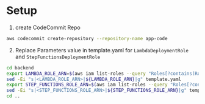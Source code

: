 # Setup
1. create CodeCommit Repo
```bash
aws codecommit create-repository --repository-name app-code
```

2. Replace Parameters value in template.yaml for `LambdaDeploymentRole` and `StepFunctionsDeploymentRole`
```bash
cd backend
export LAMBDA_ROLE_ARN=$(aws iam list-roles --query "Roles[?contains(RoleName, 'LambdaDeployment')].Arn" --output text)
sed -Ei "s|<LAMBDA_ROLE_ARN>|${LAMBDA_ROLE_ARN}|g" template.yaml
export STEP_FUNCTIONS_ROLE_ARN=$(aws iam list-roles --query "Roles[?contains(RoleName, 'StateMachine')].Arn" --output text)
sed -Ei "s|<STEP_FUNCTIONS_ROLE_ARN>|${STEP_FUNCTIONS_ROLE_ARN}|g" template.yaml 
cd ..
```